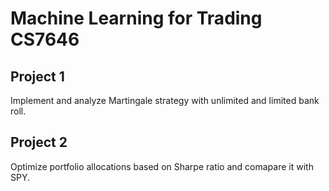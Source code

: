 # Machine Learning for Trading CS7646

## Project 1
Implement and analyze Martingale strategy with unlimited and limited bank roll.

## Project 2
Optimize portfolio allocations based on Sharpe ratio and comapare it with SPY.

